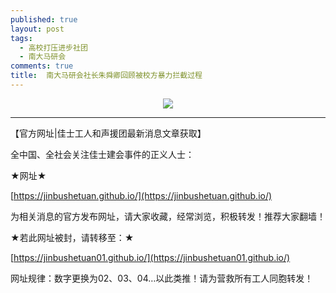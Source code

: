 ```yaml
---
published: true
layout: post
tags:
  - 高校打压进步社团
  - 南大马研会
comments: true
title:  南大马研会社长朱舜卿回顾被校方暴力拦截过程
---
```



<p align="center"> <img src="https://ww1.sinaimg.cn/large/005YhI8igy1fvszo1zdlaj30tz6w6kjp"> </p>


---
【官方网址|佳士工人和声援团最新消息文章获取】

全中国、全社会关注佳士建会事件的正义人士：

★网址★

[https://jinbushetuan.github.io/](https://jinbushetuan.github.io/)

为相关消息的官方发布网址，请大家收藏，经常浏览，积极转发！推荐大家翻墙！

★若此网址被封，请转移至：★

[https://jinbushetuan01.github.io/](https://jinbushetuan01.github.io/)

网址规律：数字更换为02、03、04…以此类推！请为营救所有工人同胞转发！


